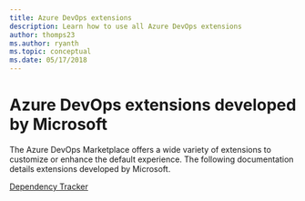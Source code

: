 ```yaml
---
title: Azure DevOps extensions
description: Learn how to use all Azure DevOps extensions
author: thomps23
ms.author: ryanth
ms.topic: conceptual
ms.date: 05/17/2018
---
```


# Azure DevOps extensions developed by Microsoft

The Azure DevOps Marketplace offers a wide variety of extensions to customize or enhance the default experience. The following documentation details extensions developed by Microsoft.

[Dependency Tracker](/azure/devops/extensions/dependency-tracker/overview)